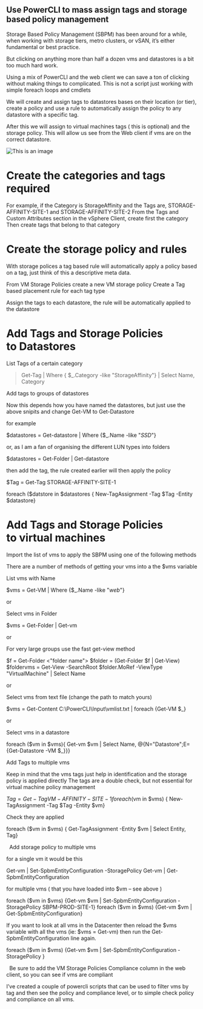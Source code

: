 
## Use PowerCLI to mass assign tags and storage based policy management

Storage Based Policy Management (SBPM) has been around for a while, when working with storage tiers, metro clusters, or vSAN, it’s either fundamental or best practice.

But clicking on anything more than half a dozen vms and datastores is a bit too much hard work.

Using a mix of PowerCLI and the web client we can save a ton of clicking without making things to complicated.
This is not a script just working with simple foreach loops and cmdlets

We will create and assign tags to datastores bases on their location (or tier), create a policy and use a rule to automatically assign the policy to any datastore with a specific tag.

After this we will assign to virtual machines tags ( this is optional) and  the storage policy. This will allow us see from the Web client if vms are on the correct datastore.


![This is an image](https://raoconnor.github.io/docs/assets/images/sbpm-1.png)


# Create the categories and tags required

For example, if the Category is StorageAffinity and the Tags are, STORAGE-AFFINITY-SITE-1 and STORAGE-AFFINITY-SITE-2
From the Tags and Custom Attributes section in the vSphere Client, create first the category
Then create tags that belong to that category

# Create the storage policy and rules

With storage polices a tag based rule will automatically apply a policy based on a tag, just think of this a descriptive meta data.

From VM Storage Policies create a new VM storage policy
Create a Tag based placement rule for each tag type

Assign the tags to each datastore, the rule will be automatically applied to the datastore

# Add Tags and Storage Policies to Datastores
List Tags of a certain category

> Get-Tag | Where { $_.Category -like "StorageAffinity"} | Select Name, Category

Add tags to groups of datastores

Now this depends how you have named the datastores, but just use the above snipits and change  Get-VM to Get-Datastore

for example

$datastores = Get-datastore | Where {$_.Name -like "*SSD*"}

or, as I am a fan of organising the different LUN types into folders

$datastores = Get-Folder <folder name> | Get-datastore

then add the tag, the rule created earlier will then apply the policy

$Tag = Get-Tag STORAGE-AFFINITY-SITE-1

foreach ($datstore in $datastores { New-TagAssignment -Tag $Tag -Entity $datastore}

# Add Tags and Storage Policies to virtual machines
Import the list of vms to apply the SBPM using one of the following methods

There are a number of methods of getting your vms into a the $vms variable

List vms with Name

$vms = Get-VM | Where {$_.Name -like "*web*"}

or

Select vms in Folder

$vms = Get-Folder <folder name> | Get-vm

or

For very large groups use the fast get-view method

$f = Get-Folder <"folder name">
$folder = (Get-Folder $f | Get-View)
$foldervms = Get-View -SearchRoot $folder.MoRef -ViewType "VirtualMachine" | Select Name

or

Select vms from text file (change the path to match yours)

$vms = Get-Content C:\PowerCLI\Input\vmlist.txt | foreach {Get-VM $_}

or

Select vms in a datastore

foreach ($vm in $vms){ Get-vm $vm | Select Name, @{N="Datastore";E={Get-Datastore -VM $_}}}

Add Tags to multiple vms

Keep in mind that the vms tags just help in identification and the storage policy is applied directly
The tags are a double check, but not essential for virtual machine policy management

$Tag = Get-Tag VM-AFFINITY-SITE-1
foreach ($vm in $vms) { New-TagAssignment -Tag $Tag -Entity $vm}

Check they are applied

foreach ($vm in $vms) { Get-TagAssignment -Entity $vm | Select Entity, Tag}

 
Add storage policy to multiple vms

for a single vm it would be this

Get-vm <vm> | Set-SpbmEntityConfiguration -StoragePolicy <storage policy>
Get-vm <vm> | Get-SpbmEntityConfiguration

for multiple vms ( that you have loaded into $vm – see above )

foreach ($vm in $vms) {Get-vm $vm | Set-SpbmEntityConfiguration -StoragePolicy SBPM-PROD-SITE-1}
foreach ($vm in $vms) {Get-vm $vm | Get-SpbmEntityConfiguration}

If you want to look at all vms in the Datacenter then reload the $vms variable with all the vms (ie: $vms  = Get-vm) then run the Get-SpbmEntityConfiguration line again.

foreach ($vm in $vms) {Get-vm $vm | Set-SpbmEntityConfiguration -StoragePolicy <SBPM-POLICY>}

 
Be sure to add the VM Storage Policies Compliance column in the web client, so you can see if vms are compliant

I’ve created a couple of powercli scripts that can be used to filter vms by tag and then see the policy and compliance level, or to simple check policy and compliance on all vms.
